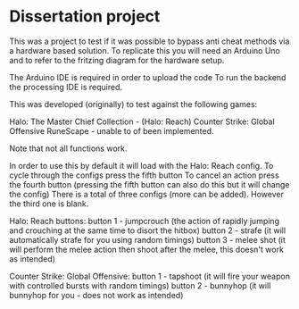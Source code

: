 # Dissertation project

This was a project to test if it was possible to bypass anti cheat methods via a hardware based solution.
To replicate this you will need an Arduino Uno and to refer to the fritzing diagram for the hardware setup.

The Arduino IDE is required in order to upload the code
To run the backend the processing IDE is required.

This was developed (originally) to test against the following games:

Halo: The Master Chief Collection - (Halo: Reach)
Counter Strike: Global Offensive
RuneScape - unable to of been implemented.

Note that not all functions work.

In order to use this by default it will load with the Halo: Reach config.
To cycle through the configs press the fifth button
To cancel an action press the fourth button (pressing the fifth button can also do this but it will change the config)
There is a total of three configs (more can be added). However the third one is blank.

Halo: Reach buttons:
button 1 - jumpcrouch (the action of rapidly jumping and crouching at the same time to disort the hitbox)
button 2 - strafe (it will automatically strafe for you using random timings)
button 3 - melee shot (it will perform the melee action then shoot after the melee, this doesn't work as intended)

Counter Strike: Global Offensive:
button 1 - tapshoot (it will fire your weapon with controlled bursts with random timings)
button 2 - bunnyhop (it will bunnyhop for you - does not work as intended)
